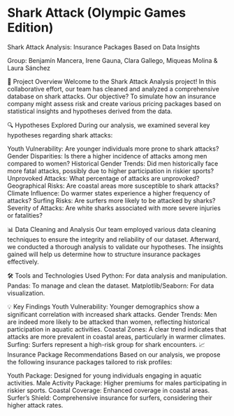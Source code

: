 # Shark Attack (Olympic Games Edition)

Shark Attack Analysis: Insurance Packages Based on Data Insights

Group: Benjamín Mancera, Irene Gauna, Clara Gallego, Miqueas Molina & Laura Sánchez

🦈 Project Overview
Welcome to the Shark Attack Analysis project! In this collaborative effort, our team has cleaned and analyzed a comprehensive database on shark attacks. Our objective? To simulate how an insurance company might assess risk and create various pricing packages based on statistical insights and hypotheses derived from the data.

🔍 Hypotheses Explored
During our analysis, we examined several key hypotheses regarding shark attacks:

Youth Vulnerability: Are younger individuals more prone to shark attacks?
Gender Disparities: Is there a higher incidence of attacks among men compared to women?
Historical Gender Trends: Did men historically face more fatal attacks, possibly due to higher participation in riskier sports?
Unprovoked Attacks: What percentage of attacks are unprovoked?
Geographical Risks: Are coastal areas more susceptible to shark attacks?
Climate Influence: Do warmer states experience a higher frequency of attacks?
Surfing Risks: Are surfers more likely to be attacked by sharks?
Severity of Attacks: Are white sharks associated with more severe injuries or fatalities?


📊 Data Cleaning and Analysis
Our team employed various data cleaning techniques to ensure the integrity and reliability of our dataset. Afterward, we conducted a thorough analysis to validate our hypotheses. The insights gained will help us determine how to structure insurance packages effectively.

🛠 Tools and Technologies Used
Python: For data analysis and manipulation.
Pandas: To manage and clean the dataset.
Matplotlib/Seaborn: For data visualization.

💡 Key Findings
Youth Vulnerability: Younger demographics show a significant correlation with increased shark attacks.
Gender Trends: Men are indeed more likely to be attacked than women, reflecting historical participation in aquatic activities.
Coastal Zones: A clear trend indicates that attacks are more prevalent in coastal areas, particularly in warmer climates.
Surfing: Surfers represent a high-risk group for shark encounters.
📈 Insurance Package Recommendations
Based on our analysis, we propose the following insurance packages tailored to risk profiles:

Youth Package: Designed for young individuals engaging in aquatic activities.
Male Activity Package: Higher premiums for males participating in riskier sports.
Coastal Coverage: Enhanced coverage in coastal areas.
Surfer’s Shield: Comprehensive insurance for surfers, considering their higher attack rates.
